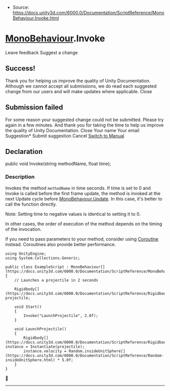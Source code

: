 * Source: https://docs.unity3d.com/6000.0/Documentation/ScriptReference/MonoBehaviour.Invoke.html

#  [MonoBehaviour](https://docs.unity3d.com/6000.0/Documentation/ScriptReference/MonoBehaviour.html).Invoke
Leave feedback
Suggest a change
## Success!
Thank you for helping us improve the quality of Unity Documentation. Although we cannot accept all submissions, we do read each suggested change from our users and will make updates where applicable.
Close
## Submission failed
For some reason your suggested change could not be submitted. Please <a>try again</a> in a few minutes. And thank you for taking the time to help us improve the quality of Unity Documentation.
Close
Your name Your email Suggestion* Submit suggestion
Cancel
[Switch to Manual](https://docs.unity3d.com/6000.0/Documentation/Manual/class-MonoBehaviour.html "Go to MonoBehaviour Component in the Manual")
## Declaration
public void Invoke(string methodName, float time); 
### Description
Invokes the method `methodName` in time seconds.
If time is set to 0 and Invoke is called before the first frame update, the method is invoked at the next Update cycle before [MonoBehaviour.Update](https://docs.unity3d.com/6000.0/Documentation/ScriptReference/MonoBehaviour.Update.html). In this case, it's better to call the function directly.  
  
Note: Setting time to negative values is identical to setting it to 0.  
  
In other cases, the order of execution of the method depends on the timing of the invocation.  
  
If you need to pass parameters to your method, consider using [Coroutine](https://docs.unity3d.com/6000.0/Documentation/ScriptReference/Coroutine.html) instead. Coroutines also provide better performance.
```
using UnityEngine;
using System.Collections.Generic;  
  
public class ExampleScript : MonoBehaviour[](https://docs.unity3d.com/6000.0/Documentation/ScriptReference/MonoBehaviour.html)
{
    // Launches a projectile in 2 seconds  
  
    Rigidbody[](https://docs.unity3d.com/6000.0/Documentation/ScriptReference/Rigidbody.html) projectile;  
  
    void Start()
    {
        Invoke("LaunchProjectile", 2.0f);
    }  
  
    void LaunchProjectile()
    {
        Rigidbody[](https://docs.unity3d.com/6000.0/Documentation/ScriptReference/Rigidbody.html) instance = Instantiate(projectile);
        instance.velocity = Random.insideUnitSphere[](https://docs.unity3d.com/6000.0/Documentation/ScriptReference/Random-insideUnitSphere.html) * 5.0f;
    }
}

```

* * *
